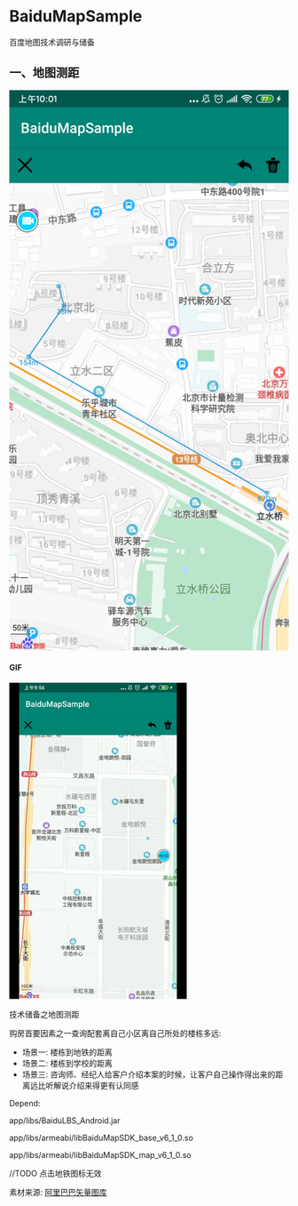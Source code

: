 # BaiduMapSample

百度地图技术调研与储备



## 一、地图测距

![Screenshot_2020-01-14-10-01-47-654_baidumapsdk.demo](images/Screenshot_2020-01-14-10-01-47-654_baidumapsdk.demo.jpg)



#### GIF

![地图测距](images/地图测距.gif)



技术储备之地图测距

购房首要因素之一查询配套离自己小区离自己所处的楼栋多远:

- 场景一: 楼栋到地铁的距离
- 场景二: 楼栋到学校的距离
- 场景三: 咨询师、经纪人给客户介绍本案的时候，让客户自己操作得出来的距离远比听解说介绍来得更有认同感



Depend:

app/libs/BaiduLBS_Android.jar

app/libs/armeabi/libBaiduMapSDK_base_v6_1_0.so

app/libs/armeabi/libBaiduMapSDK_map_v6_1_0.so



//TODO 点击地铁图标无效



素材来源: [阿里巴巴矢量图库](https://www.iconfont.cn/)